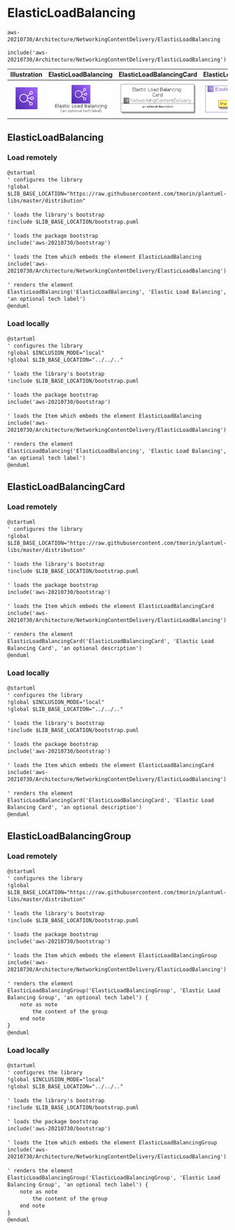 # ElasticLoadBalancing


```text
aws-20210730/Architecture/NetworkingContentDelivery/ElasticLoadBalancing
```

```text
include('aws-20210730/Architecture/NetworkingContentDelivery/ElasticLoadBalancing')
```



| Illustration | ElasticLoadBalancing | ElasticLoadBalancingCard | ElasticLoadBalancingGroup |
| :---: | :---: | :---: | :---: |
| ![illustration for Illustration](../../../aws-20210730/Architecture/NetworkingContentDelivery/ElasticLoadBalancing.png) | ![illustration for ElasticLoadBalancing](../../../aws-20210730/Architecture/NetworkingContentDelivery/ElasticLoadBalancing.Local.png) | ![illustration for ElasticLoadBalancingCard](../../../aws-20210730/Architecture/NetworkingContentDelivery/ElasticLoadBalancingCard.Local.png) | ![illustration for ElasticLoadBalancingGroup](../../../aws-20210730/Architecture/NetworkingContentDelivery/ElasticLoadBalancingGroup.Local.png) |




## ElasticLoadBalancing

### Load remotely
```plantuml
@startuml
' configures the library
!global $LIB_BASE_LOCATION="https://raw.githubusercontent.com/tmorin/plantuml-libs/master/distribution"

' loads the library's bootstrap
!include $LIB_BASE_LOCATION/bootstrap.puml

' loads the package bootstrap
include('aws-20210730/bootstrap')

' loads the Item which embeds the element ElasticLoadBalancing
include('aws-20210730/Architecture/NetworkingContentDelivery/ElasticLoadBalancing')

' renders the element
ElasticLoadBalancing('ElasticLoadBalancing', 'Elastic Load Balancing', 'an optional tech label')
@enduml
```

### Load locally
```plantuml
@startuml
' configures the library
!global $INCLUSION_MODE="local"
!global $LIB_BASE_LOCATION="../../.."

' loads the library's bootstrap
!include $LIB_BASE_LOCATION/bootstrap.puml

' loads the package bootstrap
include('aws-20210730/bootstrap')

' loads the Item which embeds the element ElasticLoadBalancing
include('aws-20210730/Architecture/NetworkingContentDelivery/ElasticLoadBalancing')

' renders the element
ElasticLoadBalancing('ElasticLoadBalancing', 'Elastic Load Balancing', 'an optional tech label')
@enduml
```

## ElasticLoadBalancingCard

### Load remotely
```plantuml
@startuml
' configures the library
!global $LIB_BASE_LOCATION="https://raw.githubusercontent.com/tmorin/plantuml-libs/master/distribution"

' loads the library's bootstrap
!include $LIB_BASE_LOCATION/bootstrap.puml

' loads the package bootstrap
include('aws-20210730/bootstrap')

' loads the Item which embeds the element ElasticLoadBalancingCard
include('aws-20210730/Architecture/NetworkingContentDelivery/ElasticLoadBalancing')

' renders the element
ElasticLoadBalancingCard('ElasticLoadBalancingCard', 'Elastic Load Balancing Card', 'an optional description')
@enduml
```

### Load locally
```plantuml
@startuml
' configures the library
!global $INCLUSION_MODE="local"
!global $LIB_BASE_LOCATION="../../.."

' loads the library's bootstrap
!include $LIB_BASE_LOCATION/bootstrap.puml

' loads the package bootstrap
include('aws-20210730/bootstrap')

' loads the Item which embeds the element ElasticLoadBalancingCard
include('aws-20210730/Architecture/NetworkingContentDelivery/ElasticLoadBalancing')

' renders the element
ElasticLoadBalancingCard('ElasticLoadBalancingCard', 'Elastic Load Balancing Card', 'an optional description')
@enduml
```

## ElasticLoadBalancingGroup

### Load remotely
```plantuml
@startuml
' configures the library
!global $LIB_BASE_LOCATION="https://raw.githubusercontent.com/tmorin/plantuml-libs/master/distribution"

' loads the library's bootstrap
!include $LIB_BASE_LOCATION/bootstrap.puml

' loads the package bootstrap
include('aws-20210730/bootstrap')

' loads the Item which embeds the element ElasticLoadBalancingGroup
include('aws-20210730/Architecture/NetworkingContentDelivery/ElasticLoadBalancing')

' renders the element
ElasticLoadBalancingGroup('ElasticLoadBalancingGroup', 'Elastic Load Balancing Group', 'an optional tech label') {
    note as note
        the content of the group
    end note
}
@enduml
```

### Load locally
```plantuml
@startuml
' configures the library
!global $INCLUSION_MODE="local"
!global $LIB_BASE_LOCATION="../../.."

' loads the library's bootstrap
!include $LIB_BASE_LOCATION/bootstrap.puml

' loads the package bootstrap
include('aws-20210730/bootstrap')

' loads the Item which embeds the element ElasticLoadBalancingGroup
include('aws-20210730/Architecture/NetworkingContentDelivery/ElasticLoadBalancing')

' renders the element
ElasticLoadBalancingGroup('ElasticLoadBalancingGroup', 'Elastic Load Balancing Group', 'an optional tech label') {
    note as note
        the content of the group
    end note
}
@enduml
```

